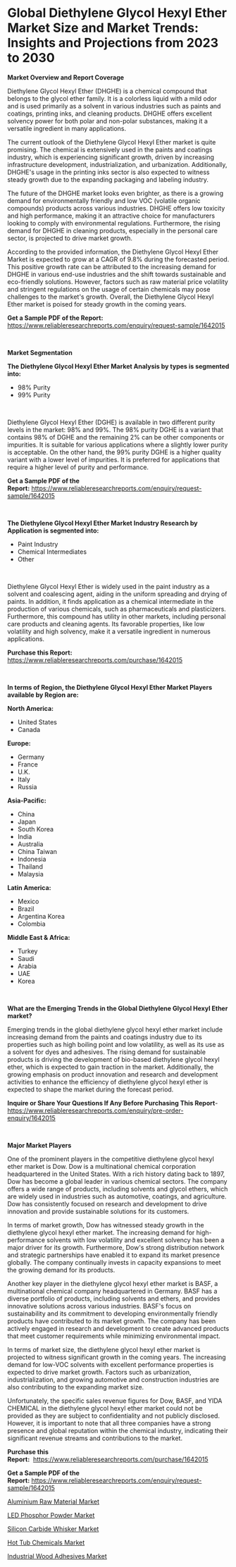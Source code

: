 <p><h1>Global Diethylene Glycol Hexyl Ether Market Size and Market Trends: Insights and Projections from 2023 to 2030</h1></p><p><strong>Market Overview and Report Coverage</strong></p>
<p><p>Diethylene Glycol Hexyl Ether (DHGHE) is a chemical compound that belongs to the glycol ether family. It is a colorless liquid with a mild odor and is used primarily as a solvent in various industries such as paints and coatings, printing inks, and cleaning products. DHGHE offers excellent solvency power for both polar and non-polar substances, making it a versatile ingredient in many applications.</p><p>The current outlook of the Diethylene Glycol Hexyl Ether market is quite promising. The chemical is extensively used in the paints and coatings industry, which is experiencing significant growth, driven by increasing infrastructure development, industrialization, and urbanization. Additionally, DHGHE's usage in the printing inks sector is also expected to witness steady growth due to the expanding packaging and labeling industry.</p><p>The future of the DHGHE market looks even brighter, as there is a growing demand for environmentally friendly and low VOC (volatile organic compounds) products across various industries. DHGHE offers low toxicity and high performance, making it an attractive choice for manufacturers looking to comply with environmental regulations. Furthermore, the rising demand for DHGHE in cleaning products, especially in the personal care sector, is projected to drive market growth.</p><p>According to the provided information, the Diethylene Glycol Hexyl Ether Market is expected to grow at a CAGR of 9.8% during the forecasted period. This positive growth rate can be attributed to the increasing demand for DHGHE in various end-use industries and the shift towards sustainable and eco-friendly solutions. However, factors such as raw material price volatility and stringent regulations on the usage of certain chemicals may pose challenges to the market's growth. Overall, the Diethylene Glycol Hexyl Ether market is poised for steady growth in the coming years.</p></p>
<p><strong>Get a Sample PDF of the Report:</strong> <a href="https://www.reliableresearchreports.com/enquiry/request-sample/1642015">https://www.reliableresearchreports.com/enquiry/request-sample/1642015</a></p>
<p>&nbsp;</p>
<p><strong>Market Segmentation</strong></p>
<p><strong>The Diethylene Glycol Hexyl Ether Market Analysis by types is segmented into:</strong></p>
<p><ul><li>98% Purity</li><li>99% Purity</li></ul></p>
<p>&nbsp;</p>
<p><p>Diethylene Glycol Hexyl Ether (DGHE) is available in two different purity levels in the market: 98% and 99%. The 98% purity DGHE is a variant that contains 98% of DGHE and the remaining 2% can be other components or impurities. It is suitable for various applications where a slightly lower purity is acceptable. On the other hand, the 99% purity DGHE is a higher quality variant with a lower level of impurities. It is preferred for applications that require a higher level of purity and performance.</p></p>
<p><strong>Get a Sample PDF of the Report:</strong>&nbsp;<a href="https://www.reliableresearchreports.com/enquiry/request-sample/1642015">https://www.reliableresearchreports.com/enquiry/request-sample/1642015</a></p>
<p>&nbsp;</p>
<p><strong>The Diethylene Glycol Hexyl Ether Market Industry Research by Application is segmented into:</strong></p>
<p><ul><li>Paint Industry</li><li>Chemical Intermediates</li><li>Other</li></ul></p>
<p>&nbsp;</p>
<p><p>Diethylene Glycol Hexyl Ether is widely used in the paint industry as a solvent and coalescing agent, aiding in the uniform spreading and drying of paints. In addition, it finds application as a chemical intermediate in the production of various chemicals, such as pharmaceuticals and plasticizers. Furthermore, this compound has utility in other markets, including personal care products and cleaning agents. Its favorable properties, like low volatility and high solvency, make it a versatile ingredient in numerous applications.</p></p>
<p><strong>Purchase this Report:</strong>&nbsp; <a href="https://www.reliableresearchreports.com/purchase/1642015">https://www.reliableresearchreports.com/purchase/1642015</a></p>
<p>&nbsp;</p>
<p><strong>In terms of Region, the Diethylene Glycol Hexyl Ether Market Players available by Region are:</strong></p>
<p>
    <p> <strong> North America: </strong>
        <ul>
            <li>United States</li>
            <li>Canada</li>
        </ul>
        </p> 
    <p> <strong> Europe: </strong>
        <ul>
            <li>Germany</li>
            <li>France</li>
            <li>U.K.</li>
            <li>Italy</li>
            <li>Russia</li>
        </ul>
        </p> 
    <p> <strong> Asia-Pacific: </strong>
        <ul>
            <li>China</li>
            <li>Japan</li>
            <li>South Korea</li>
            <li>India</li>
            <li>Australia</li>
            <li>China Taiwan</li>
            <li>Indonesia</li>
            <li>Thailand</li>
            <li>Malaysia</li>
        </ul>
        </p> 
    <p> <strong> Latin America: </strong>
        <ul>
            <li>Mexico</li>
            <li>Brazil</li>
            <li>Argentina Korea</li>
            <li>Colombia</li>
        </ul>
        </p> 
    <p> <strong> Middle East & Africa: </strong>
        <ul>
            <li>Turkey</li>
            <li>Saudi</li>
            <li>Arabia</li>
            <li>UAE</li>
            <li>Korea</li>
        </ul>
    </p>
    </p>
<p>&nbsp;</p>
<p><strong>What are the Emerging Trends in the Global Diethylene Glycol Hexyl Ether market?</strong></p>
<p><p>Emerging trends in the global diethylene glycol hexyl ether market include increasing demand from the paints and coatings industry due to its properties such as high boiling point and low volatility, as well as its use as a solvent for dyes and adhesives. The rising demand for sustainable products is driving the development of bio-based diethylene glycol hexyl ether, which is expected to gain traction in the market. Additionally, the growing emphasis on product innovation and research and development activities to enhance the efficiency of diethylene glycol hexyl ether is expected to shape the market during the forecast period.</p></p>
<p><strong>Inquire or Share Your Questions If Any Before Purchasing This Report</strong>- <a href="https://www.reliableresearchreports.com/enquiry/pre-order-enquiry/1642015">https://www.reliableresearchreports.com/enquiry/pre-order-enquiry/1642015</a></p>
<p>&nbsp;</p>
<p><strong>Major Market Players</strong></p>
<p><p>One of the prominent players in the competitive diethylene glycol hexyl ether market is Dow. Dow is a multinational chemical corporation headquartered in the United States. With a rich history dating back to 1897, Dow has become a global leader in various chemical sectors. The company offers a wide range of products, including solvents and glycol ethers, which are widely used in industries such as automotive, coatings, and agriculture. Dow has consistently focused on research and development to drive innovation and provide sustainable solutions for its customers. </p><p>In terms of market growth, Dow has witnessed steady growth in the diethylene glycol hexyl ether market. The increasing demand for high-performance solvents with low volatility and excellent solvency has been a major driver for its growth. Furthermore, Dow's strong distribution network and strategic partnerships have enabled it to expand its market presence globally. The company continually invests in capacity expansions to meet the growing demand for its products.</p><p>Another key player in the diethylene glycol hexyl ether market is BASF, a multinational chemical company headquartered in Germany. BASF has a diverse portfolio of products, including solvents and ethers, and provides innovative solutions across various industries. BASF's focus on sustainability and its commitment to developing environmentally friendly products have contributed to its market growth. The company has been actively engaged in research and development to create advanced products that meet customer requirements while minimizing environmental impact.</p><p>In terms of market size, the diethylene glycol hexyl ether market is projected to witness significant growth in the coming years. The increasing demand for low-VOC solvents with excellent performance properties is expected to drive market growth. Factors such as urbanization, industrialization, and growing automotive and construction industries are also contributing to the expanding market size.</p><p>Unfortunately, the specific sales revenue figures for Dow, BASF, and YIDA CHEMICAL in the diethylene glycol hexyl ether market could not be provided as they are subject to confidentiality and not publicly disclosed. However, it is important to note that all three companies have a strong presence and global reputation within the chemical industry, indicating their significant revenue streams and contributions to the market.</p></p>
<p><strong>Purchase this Report:</strong>&nbsp;&nbsp;<a href="https://www.reliableresearchreports.com/purchase/1642015">https://www.reliableresearchreports.com/purchase/1642015</a></p>
<p></p>
<p><strong>Get a Sample PDF of the Report:</strong>&nbsp;<a href="https://www.reliableresearchreports.com/enquiry/request-sample/1642015">https://www.reliableresearchreports.com/enquiry/request-sample/1642015</a></p>
<p><p><a href="https://github.com/vimar16th/Market-Research-Report-List-2/blob/main/aluminium-raw-material-market.md">Aluminium Raw Material Market</a></p><p><a href="https://github.com/sofayahoo2023/Market-Research-Report-List-2/blob/main/led-phosphor-powder-market.md">LED Phosphor Powder Market</a></p><p><a href="https://github.com/pizolina/Market-Research-Report-List-2/blob/main/silicon-carbide-whisker-market.md">Silicon Carbide Whisker Market</a></p><p><a href="https://github.com/lbird53714/Market-Research-Report-List-2/blob/main/hot-tub-chemicals-market.md">Hot Tub Chemicals Market</a></p><p><a href="https://github.com/mabutironaldo/Market-Research-Report-List-2/blob/main/industrial-wood-adhesives-market.md">Industrial Wood Adhesives Market</a></p></p>